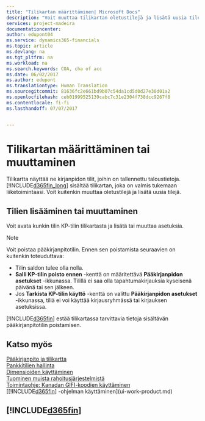 ```yaml
---
title: "Tilikartan määrittäminen| Microsoft Docs"
description: "Voit muuttaa tilikartan oletustilejä ja lisätä uusia tilejä."
services: project-madeira
documentationcenter: 
author: edupont04
ms.service: dynamics365-financials
ms.topic: article
ms.devlang: na
ms.tgt_pltfrm: na
ms.workload: na
ms.search.keywords: COA, cha of acc
ms.date: 06/02/2017
ms.author: edupont
ms.translationtype: Human Translation
ms.sourcegitcommit: 81636fc2e661bd9b07c54da1cd5d0d27e30d01a2
ms.openlocfilehash: ceb01999525139cabc7c31e2304f738dcc9267f8
ms.contentlocale: fi-fi
ms.lasthandoff: 07/07/2017


---
```

# <a name="setting-up-or-changing-the-chart-of-accounts"></a>Tilikartan määrittäminen tai muuttaminen
Tilikartta näyttää ne kirjanpidon tilit, joihin on tallennettu taloustietoja. [!INCLUDE[d365fin_long](includes/d365fin_long_md.md)] sisältää tilikartan, joka on valmis tukemaan liiketoimintaasi.
Voit kuitenkin muuttaa oletustilejä ja lisätä uusia tilejä.  

## <a name="adding-or-changing-accounts"></a>Tilien lisääminen tai muuttaminen
Voit avata kunkin tilin KP-tilin tilikartasta ja lisätä tai muuttaa asetuksia.

> [!NOTE]  
>   Voit poistaa pääkirjanpitotilin. Ennen sen poistamista seuraavien on kuitenkin toteuduttava:  

* Tilin saldon tulee olla nolla.  
* **Salli KP-tilin poisto ennen** -kenttä on määritettävä **Pääkirjanpidon asetukset** -ikkunassa. Tilillä ei saa olla tapahtumakirjauksia kyseisenä päivänä tai sen jälkeen.  
* Jos **Tarkista KP-tilin käyttö** -kenttä on valittu **Pääkirjanpidon asetukset** -ikkunassa, tiliä ei voi käyttää kirjausryhmässä tai kirjauksen asetuksissa.  

[!INCLUDE[d365fin](includes/d365fin_md.md)] estää tilikartassa tarvittavia tietoja sisältävän pääkirjanpitotilin poistamisen.  

## <a name="see-also"></a>Katso myös
[Pääkirjanpito ja tilikartta](finance-general-ledger.md)  
[Pankkitilien hallinta](bank-manage-bank-accounts.md)  
[Dimensioiden käyttäminen](finance-dimensions.md)  
[Tuominen muista rahoitusjärjestelmistä](upload-data.md)  
[Toimintaohje: Kanadan GIFI-koodien käyttäminen](ca-finance-work-gifi-codes.md)  
[[!INCLUDE[d365fin](includes/d365fin_md.md)] -ohjelman käyttäminen](ui-work-product.md)  

## [!INCLUDE[d365fin](includes/free_trial_md.md)]
